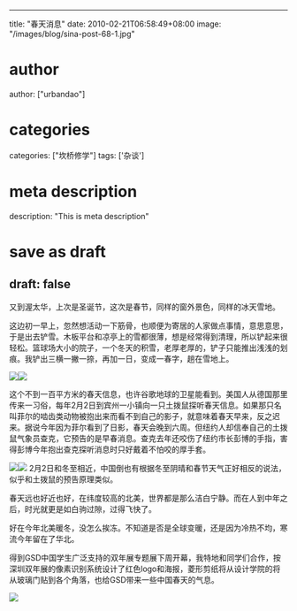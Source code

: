 
---
title: "春天消息"
date: 2010-02-21T06:58:49+08:00
image: "/images/blog/sina-post-68-1.jpg"
# author
author: ["urbandao"]
# categories
categories: ["坎桥修学"]
tags: ['杂谈']
# meta description
description: "This is meta description"
# save as draft
draft: false
---

又到渥太华，上次是圣诞节，这次是春节，同样的窗外景色，同样的冰天雪地。

这边初一早上，忽然想活动一下筋骨，也顺便为寄居的人家做点事情，意思意思，于是出去铲雪。木板平台和凉亭上的雪都很薄，想是经常得到清理，所以铲起来很轻松。篮球场大小的院子，一个冬天的积雪，老厚老厚的，铲子只能推出浅浅的划痕。我铲出三横一撇一捺，再加一日，变成一春字，趟在雪地上。

![](/images/blog/sina-post-68-1.jpg)![](/images/blog/sina-post-68-2.jpg)

这个不到一百平方米的春天信息，也许谷歌地球的卫星能看到。美国人从德国那里传来一习俗，每年2月2日到宾州一小镇向一只土拨鼠探听春天信息。如果那只名叫菲尔的啮齿类动物被抱出来而看不到自己的影子，就意味着春天早来，反之迟来。据说今年因为菲尔看到了日影，春天会晚到六周。但纽约人却信奉自己的土拨鼠气象员查克，它预告的是早春消息。查克去年还咬伤了纽约市长彭博的手指，害得彭博今年抱出查克探听消息时只好戴着不怕咬的厚手套。

![](/images/blog/sina-post-68-3.jpg)![](/images/blog/sina-post-68-4.jpg)
2月2日和冬至相近，中国倒也有根据冬至阴晴和春节天气正好相反的说法，似乎和土拨鼠的预告原理类似。

春天远也好近也好，在纬度较高的北美，世界都是那么洁白宁静。而在人到中年之后，时光就更是如白驹过隙，过得飞快了。

好在今年北美暖冬，没怎么挨冻。不知道是否是全球变暖，还是因为冷热不均，寒流今年留在了华北。

得到GSD中国学生广泛支持的双年展专题展下周开幕，我特地和同学们合作，按深圳双年展的像素识别系统设计了红色logo和海报，菱形剪纸将从设计学院的将从玻璃门贴到各个角落，也给GSD带来一些中国春天的气息。

![](/images/blog/sina-post-68-5.jpg)
